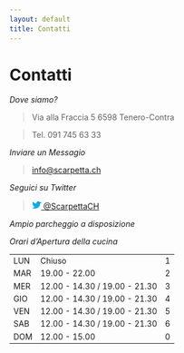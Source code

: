 ```yaml
---
layout: default
title: Contatti
---
```


Contatti 
========

*Dove siamo?*
>Via alla Fraccia 5 6598 Tenero-Contra 

>Tel. 091 745 63 33 

*Inviare un Messagio*
> <info@scarpetta.ch>

*Seguici su Twitter*
> <a href="https://twitter.com/ScarpettaCH"><img src="/images/twitter-bird-16x16.png">  @ScarpettaCH</a>


*Ampio parcheggio a disposizione*

*Orari d’Apertura della cucina*

<table id="opening_times" class="table">
	<tr>
		<td> LUN </td>
		<td>Chiuso </td>
		<td class="day">1</td>
	</tr>
	<tr>
		<td>MAR   </td>
		<td>19.00 - 22.00</td>
		<td class="day">2</td>
	</tr>
	<tr>
		<td>MER   </td>
		<td>12.00 - 14.30 / 19.00 - 21.30</td>
		<td class="day">3</td>
	</tr>
	<tr>
		<td> GIO   </td>
		<td>12.00 - 14.30 / 19.00 - 21.30</td>
		<td class="day">4</td>
	</tr>
	<tr>
		<td>VEN  </td> 
		<td>12.00 - 14.30 / 19.00 - 21.30</td>
		<td class="day">5</td>
	</tr>
	<tr>
		<td>SAB   </td>
		<td>12.00 - 14.30 / 19.00 - 21.30</td>
		<td class="day">6</td>
	</tr>
	<tr>
		<td>DOM  </td>
		<td>12.00 - 15.00 </td>
		<td class="day">0</td>
	</tr>
</table>


